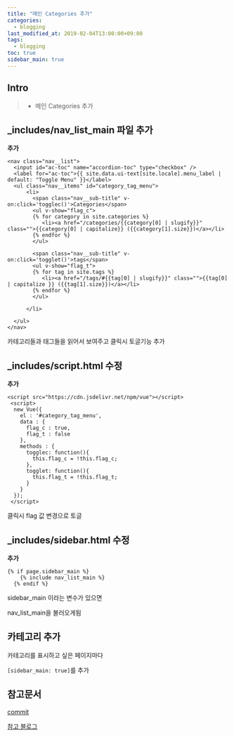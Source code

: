 ```yaml
---
title: "메인 Categories 추가"
categories: 
  - blogging
last_modified_at: 2019-02-04T13:00:00+09:00
tags: 
  - blogging 
toc: true
sidebar_main: true
---
```


## Intro

> - 메인 Categories 추가

## _includes/nav_list_main 파일 추가


**추가**
```
<nav class="nav__list">
  <input id="ac-toc" name="accordion-toc" type="checkbox" />
  <label for="ac-toc">{{ site.data.ui-text[site.locale].menu_label | default: "Toggle Menu" }}</label>
  <ul class="nav__items" id="category_tag_menu">
      <li>
        <span class="nav__sub-title" v-on:click='togglec()'>Categories</span>
        <ul v-show="flag_c">
        {% for category in site.categories %}
           <li><a href="/categories/{{category[0] | slugify}}" class="">{{category[0] | capitalize}} ({{category[1].size}})</a></li>
        {% endfor %}
        </ul>
        
        <span class="nav__sub-title" v-on:click='togglet()'>tags</span>
        <ul v-show="flag_t">
        {% for tag in site.tags %}
           <li><a href="/tags/#{{tag[0] | slugify}}" class="">{{tag[0] | capitalize }} ({{tag[1].size}})</a></li>
        {% endfor %}
        </ul>
        
      </li>
    
  </ul>
</nav>
```

카테고리들과 태그들을 읽어서 보여주고 클릭시 토글기능 추가



## _includes/script.html 수정

**추가**
```
<script src="https://cdn.jsdelivr.net/npm/vue"></script>
 <script>
  new Vue({
    el : '#category_tag_menu',
    data : {
      flag_c : true,
      flag_t : false
    },
    methods : {
      togglec: function(){
        this.flag_c = !this.flag_c;
      },
      togglet: function(){
        this.flag_t = !this.flag_t;
      }
    }
  });
 </script> 
```

클릭시 flag 값 변경으로 토글



## _includes/sidebar.html 수정

**추가**
```
{% if page.sidebar_main %}
    {% include nav_list_main %}
  {% endif %}
```

sidebar_main 이라는 변수가 있으면

nav_list_main을 불러오게됨


## 카테고리 추가

카테고리를 표시하고 싶은 페이지마다

 ``[sidebar_main: true]``를 추가




## 참고문서

[commit](https://github.com/lesslate/lesslate.github.io/commit/1369105ee344f682ac53525c02f9393e040eab2c)

[참고 블로그](https://imreplay.com/)